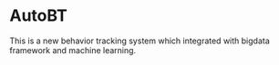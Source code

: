 # AutoBT

This is a new behavior tracking system which integrated with bigdata framework and machine learning.
